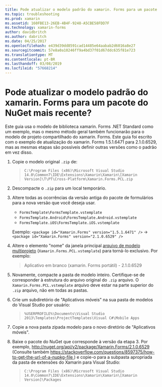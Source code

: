 ```yaml
---
title: Pode atualizar o modelo padrão do xamarin. Forms para um pacote do NuGet mais recente?
ms.topic: troubleshooting
ms.prod: xamarin
ms.assetid: 160FBE13-26EB-4B4F-9248-A5CBE58FDD7F
ms.technology: xamarin-forms
author: davidbritch
ms.author: dabritch
ms.date: 04/25/2017
ms.openlocfilehash: e439d39dd8591cad14485e64aabab2d6016a8e27
ms.sourcegitcommit: 57e8a0a10246ff9a4bd37f01d67ddc635f81e723
ms.translationtype: MT
ms.contentlocale: pt-BR
ms.lasthandoff: 03/08/2019
ms.locfileid: "57668214"
---
```

# <a name="can-i-update-the-xamarinforms-default-template-to-a-newer-nuget-package"></a>Pode atualizar o modelo padrão do xamarin. Forms para um pacote do NuGet mais recente?

Este guia usa o modelo de biblioteca xamarin. Forms .NET Standard como um exemplo, mas o mesmo método geral também funcionarão para o modelo de projeto compartilhado do xamarin. Forms. Este guia foi escrito com o exemplo de atualização do xamarin. Forms 1.5.1.6471 para 2.1.0.6529, mas as mesmas etapas são possíveis definir outras versões como o padrão em vez disso.

1.  Copie o modelo original `.zip` de:

    > `C:\Program Files (x86)\Microsoft Visual Studio 14.0\Common7\IDE\Extensions\Xamarin\Xamarin\[Xamarin Version]\T\PT\Cross-Platform\Xamarin.Forms.PCL.zip`

2.  Descompacte o `.zip` para um local temporário.

3.  Altere todas as ocorrências da versão antiga do pacote de formulários para a nova versão que você deseja usar.
    *   `FormsTemplate\FormsTemplate.vstemplate`
    *   `FormsTemplate.Android\FormsTemplate.Android.vstemplate`
    *   `FormsTemplate.iOS\FormsTemplate.iOS.vstemplate`

    Exemplo: `<package id="Xamarin.Forms" version="1.5.1.6471" />` -> `<package id="Xamarin.Forms" version="2.1.0.6529" />`

4.  Altere o elemento "nome" da janela principal [arquivo de modelo multiprojeto](https://msdn.microsoft.com/library/ms185308.aspx) (`Xamarin.Forms.PCL.vstemplate`) para torná-lo exclusivo. Por exemplo:
    > <Name>Aplicativo em branco (xamarin. Forms portátil) - 2.1.0.6529</Name>

5.  Novamente, compacte a pasta de modelo inteiro. Certifique-se de corresponder à estrutura do arquivo original do `.zip` arquivo. O `Xamarin.Forms.PCL.vstemplate` arquivo deve estar na parte superior do `.zip` arquivo, não em todas as pastas.

6.  Crie um subdiretório de "Aplicativos móveis" na sua pasta de modelos do Visual Studio por usuário:
    > `%USERPROFILE%\Documents\Visual Studio 2013\Templates\ProjectTemplates\Visual C#\Mobile Apps`

7.  Copie a nova pasta zipada modelo para o novo diretório de "Aplicativos móveis".

8.  Baixe o pacote do NuGet que corresponde à versão da etapa 3. Por exemplo, [ http://nuget.org/api/v2/package/Xamarin.Forms/2.1.0.6529 ](http://nuget.org/api/v2/package/Xamarin.Forms/2.1.0.6529) (Consulte também [ https://stackoverflow.com/questions/8597375/how-to-get-the-url-of-a-nupkg-file ](https://stackoverflow.com/questions/8597375/how-to-get-the-url-of-a-nupkg-file)) e copie-o para a subpasta apropriada da pasta de extensões do Xamarin para Visual Studio:
    > `C:\Program Files (x86)\Microsoft Visual Studio 14.0\Common7\IDE\Extensions\Xamarin\Xamarin\[Xamarin Version]\Packages`
